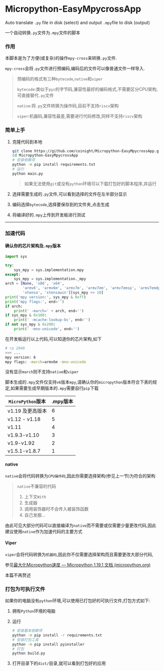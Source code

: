 # Micropython-EasyMpycrossApp
Auto translate `.py` file in disk (select) and output `.mpy`file to disk (output)

一个自动转换`.py`文件为`.mpy`文件的脚本

### 作用

本脚本是为了方便(或复杂)的操作`mpy-cross`来转换`.py`文件.

`mpy-cross`会将`.py`文件进行预编码,编码后的文件可以像普通文件一样导入.

>  预编码的格式有三种`bytecode`,`native`和`viper`
>
> `bytecode`:类似于`pyc`的字节码,兼容性最好的编码格式,不需要区分CPU架构,可直接替代`.py`文件
>
> `native`:将`.py`文件转换为操作码,目前不支持`riscv`架构
>
> `viper`:机器码,兼容性最差,需要进行代码修改,同样不支持`riscv`架构

### 简单上手

1. 克隆代码到本地

   ```bash
   git clone https://github.com/coinight/Micropython-EasyMpycrossApp.git
   cd Micropython-EasyMpycrossApp
   # 安装依赖项
   python -m pip install requirements.txt
   # 运行
   python main.py
   ```

   > 如果无法使用`git`或没有`python`环境可以下载打包好的脚本程序,并运行

2. 选择需要生成的`.py`文件,可以看到选择的文件在左半部分显示

3. 编码选择`bytecode`,选择要保存到的文件夹,点击生成

4. 将编译好的`.mpy`上传到开发板进行测试

---

### 加速代码

#### 确认你的芯片架构及`.mpy`版本

```python
import sys

try:
    sys_mpy = sys.implementation.mpy
except:
    sys_mpy = sys.implementation._mpy
arch = [None, 'x86', 'x64',
        'armv6', 'armv6m', 'armv7m', 'armv7em', 'armv7emsp', 'armv7emdp',
        'xtensa', 'xtensawin'][sys_mpy >> 10]
print('mpy version:', sys_mpy & 0xff)
print('mpy flags:', end='')
if arch:
    print(' -march=' + arch, end='')
if sys_mpy & 0x100:
    print(' -mcache-lookup-bc', end='')
if not sys_mpy & 0x200:
    print(' -mno-unicode', end='')
```

在开发板运行以上代码,可以知道你的芯片架构,如下

```bash
# rp 2040
>>> ...
mpy version: 6
mpy flags: -march=armv6m -mno-unicode
```

没有显示`march`则不支持`native`和`viper`

脚本生成的`.mpy`文件仅支持`v6`版本`mpy`,请确认你的`micropython`版本符合下表的规定,如果需要生成早期版本的`.mpy`需要自行`pip`下载

| `MicroPython`版本 | .mpy版本 |
| ----------------- | -------- |
| v1.19 及更高版本  | 6        |
| v1.12 - v1.18     | 5        |
| v1.11             | 4        |
| v1.9.3-v1.10      | 3        |
| v1.9-v1.92        | 2        |
| v1.5.1-v1.8.7     | 1        |

#### native

`native`会将代码转换为`CPU操作码`,因此你需要选择架构(参见上一节)为符合的架构

> `native`不兼容的代码
>
> 1. 上下文`With`
> 2. 生成器
> 3. 调用装饰器时不会传入被装饰函数
> 4. 自己发掘...

由此可见大部分代码可以直接编译为`native`而不需要或仅需要少量更改代码,因此建议使用`native`作为加速代码的主要方式

#### Viper

`viper`会将代码转换为`机器码`,因此你不仅需要选择架构而且需要更改大部分代码,

参见[最大化Micropython速度 — Micropython 1.19.1 文档 (micropython.org)](https://docs.micropython.org/en/latest/reference/speed_python.html#id14)

本篇不再赘述

### 打包为可执行文件

如果你的电脑没有`python`环境,可以使用已打包好的可执行文件,打包方式如下:

1. 拥有`Python`环境的电脑

2. 运行

   ```bash
   # 安装基本依赖项
   python -m pip install -r requirements.txt
   # 安装打包工具
   python -m pip install pyinstaller
   # 打包
   python build.py
   ```

3. 打开目录下的`dist/`目录,就可以看到打包好的应用

